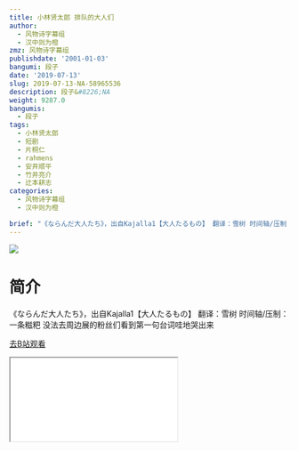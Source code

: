 ```yaml
---
title: 小林贤太郎 排队的大人们
author:
  - 风物诗字幕组
  - 汉中则为橙
zmz: 风物诗字幕组
publishdate: '2001-01-03'
bangumi: 段子
date: '2019-07-13'
slug: 2019-07-13-NA-58965536
description: 段子&#8226;NA
weight: 9287.0
bangumis:
  - 段子
tags:
  - 小林贤太郎
  - 短剧
  - 片桐仁
  - rahmens
  - 安井顺平
  - 竹井亮介
  - 辻本耕志
categories:
  - 风物诗字幕组
  - 汉中则为橙

brief: "《ならんだ大人たち》，出自Kajalla1【大人たるもの】 翻译：雪树 时间轴/压制：一条糍粑 没法去周边展的粉丝们看到第一句台词哇地哭出来"
---
```

![](https://raw.githubusercontent.com/tcgriffith/owaraisite/master/static/tmpimg/06020e8d656784c67a7979554ce6ef77a38192b0.jpg.480.jpg)
# 简介  
《ならんだ大人たち》，出自Kajalla1【大人たるもの】
翻译：雪树 时间轴/压制：一条糍粑
没法去周边展的粉丝们看到第一句台词哇地哭出来  

[去B站观看](https://www.bilibili.com/video/av58965536/)
<div class ="resp-container"><iframe class="testiframe" src="//player.bilibili.com/player.html?aid=58965536"", scrolling="no", allowfullscreen="true" > </iframe></div> 
